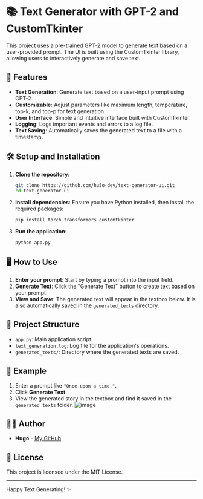 # 📚 Text Generator with GPT-2 and CustomTkinter

This project uses a pre-trained GPT-2 model to generate text based on a user-provided prompt. The UI is built using the CustomTkinter library, allowing users to interactively generate and save text.

## 🚀 Features

- **Text Generation**: Generate text based on a user-input prompt using GPT-2.
- **Customizable**: Adjust parameters like maximum length, temperature, top-k, and top-p for text generation.
- **User Interface**: Simple and intuitive interface built with CustomTkinter.
- **Logging**: Logs important events and errors to a log file.
- **Text Saving**: Automatically saves the generated text to a file with a timestamp.

## 🛠️ Setup and Installation

1. **Clone the repository**:
   ```bash
   git clone https://github.com/hu5o-dev/text-generator-ui.git
   cd text-generator-ui
   ```

2. **Install dependencies**:
   Ensure you have Python installed, then install the required packages:
   ```bash
   pip install torch transformers customtkinter
   ```

3. **Run the application**:
   ```bash
   python app.py
   ```

## 🖥️ How to Use

1. **Enter your prompt**: Start by typing a prompt into the input field.
2. **Generate Text**: Click the "Generate Text" button to create text based on your prompt.
3. **View and Save**: The generated text will appear in the textbox below. It is also automatically saved in the `generated_texts` directory.

## 📁 Project Structure

- `app.py`: Main application script.
- `text_generation.log`: Log file for the application's operations.
- `generated_texts/`: Directory where the generated texts are saved.

## 📝 Example

1. Enter a prompt like `"Once upon a time,"`.
2. Click **Generate Text**.
3. View the generated story in the textbox and find it saved in the `generated_texts` folder.
   ![image](https://github.com/user-attachments/assets/d25b2b84-2e78-4131-8411-b370b2c1ce7e)

## 🧑‍💻 Author

- **Hugo** - [My GitHub](https://github.com/hu5o-dev)

## 📄 License

This project is licensed under the MIT License.

---

Happy Text Generating! ✨
